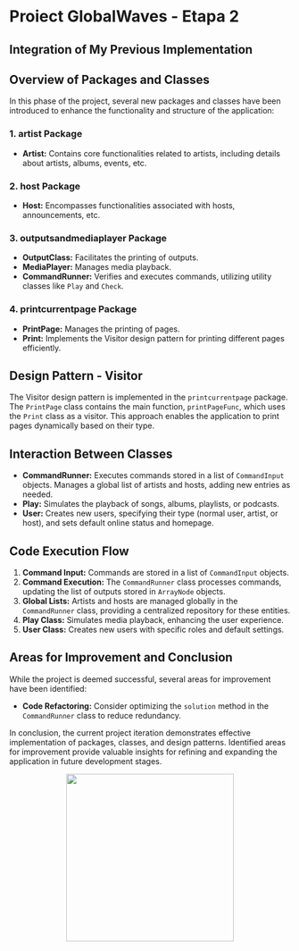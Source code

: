 # Proiect GlobalWaves - Etapa 2
## Integration of  My Previous Implementation

## Overview of Packages and Classes

In this phase of the project, several new packages and classes have been
introduced to enhance the functionality and structure of the application:

### 1. artist Package
- **Artist:** Contains core functionalities related to artists, including
details about artists, albums, events, etc.

### 2. host Package
- **Host:** Encompasses functionalities associated with hosts, announcements, etc.

### 3. outputsandmediaplayer Package
- **OutputClass:** Facilitates the printing of outputs.
- **MediaPlayer:** Manages media playback.
- **CommandRunner:** Verifies and executes commands, utilizing utility classes
like `Play` and `Check`.

### 4. printcurrentpage Package
- **PrintPage:** Manages the printing of pages.
- **Print:** Implements the Visitor design pattern for printing different pages 
efficiently.

## Design Pattern - Visitor

The Visitor design pattern is implemented in the `printcurrentpage` package.
The `PrintPage` class contains the main function, `printPageFunc`, which uses
the `Print` class as a visitor. This approach enables the application to print
pages dynamically based on their type.

## Interaction Between Classes

- **CommandRunner:** Executes commands stored in a list of `CommandInput`
objects. Manages a global list of artists and hosts, adding new entries as
needed.
- **Play:** Simulates the playback of songs, albums, playlists, or podcasts.
- **User:** Creates new users, specifying their type (normal user, artist,
or host), and sets default online status and homepage.

## Code Execution Flow

1. **Command Input:** Commands are stored in a list of `CommandInput` objects.
2. **Command Execution:** The `CommandRunner` class processes commands, updating
the list of outputs stored in `ArrayNode` objects.
3. **Global Lists:** Artists and hosts are managed globally in the
`CommandRunner` class, providing a centralized repository for these entities.
4. **Play Class:** Simulates media playback, enhancing the user experience.
5. **User Class:** Creates new users with specific roles and default settings.

## Areas for Improvement and Conclusion

While the project is deemed successful, several areas for improvement have been
identified:

- **Code Refactoring:** Consider optimizing the `solution` method in the
`CommandRunner` class to reduce redundancy.

In conclusion, the current project iteration demonstrates effective
implementation of packages, classes, and design patterns. Identified areas for
improvement provide valuable insights for refining and expanding the
application in future development stages.

<div align="center"><img src="https://media1.tenor.com/m/xd5G6GQBh8QAAAAd/kitty-claws-christmas-tree-cat-playing-with-christmas-tree.gif" width="300px"></div>